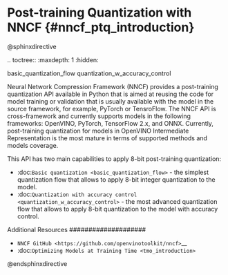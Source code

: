 # Post-training Quantization with NNCF {#nncf_ptq_introduction}

@sphinxdirective

.. toctree::
   :maxdepth: 1
   :hidden:

   basic_quantization_flow
   quantization_w_accuracy_control


Neural Network Compression Framework (NNCF) provides a post-training quantization API available in Python that is aimed at reusing the code for model training or validation that is usually available with the model in the source framework, for example, PyTorch or TensroFlow. The NNCF API is cross-framework and currently supports models in the following frameworks: OpenVINO, PyTorch, TensorFlow 2.x, and ONNX. Currently, post-training quantization for models in OpenVINO Intermediate Representation is the most mature in terms of supported methods and models coverage. 

This API has two main capabilities to apply 8-bit post-training quantization:

* :doc:`Basic quantization <basic_quantization_flow>` - the simplest quantization flow that allows to apply 8-bit integer quantization to the model.
* :doc:`Quantization with accuracy control <quantization_w_accuracy_control>` - the most advanced quantization flow that allows to apply 8-bit quantization to the model with accuracy control.

Additional Resources
####################

* `NNCF GitHub <https://github.com/openvinotoolkit/nncf>`__
* :doc:`Optimizing Models at Training Time <tmo_introduction>`

@endsphinxdirective
